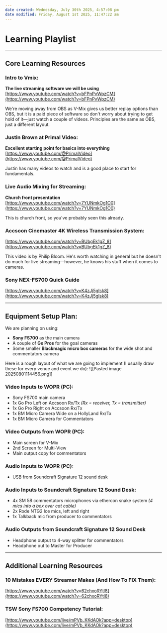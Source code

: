 ```yaml
---
date created: Wednesday, July 30th 2025, 4:57:08 pm
date modified: Friday, August 1st 2025, 11:47:22 am
---
```


# Learning Playlist

---
## Core Learning Resources

### Intro to Vmix:

**The live streaming software we will be using**  
[https://www.youtube.com/watch?v=bFPnPvWpzCM](https://www.youtube.com/watch?v=bFPnPvWpzCM)

We're moving away from OBS as V-Mix gives us better replay options than OBS, but it is a paid piece of software so don't worry about trying to get hold of it—just watch a couple of videos. Principles are the same as OBS, just a different layout.

### Justin Brown at Primal Video:

**Excellent starting point for basics into everything**  
[https://www.youtube.com/@PrimalVideo](https://www.youtube.com/@PrimalVideo)

Justin has many videos to watch and is a good place to start for fundamentals.

### Live Audio Mixing for Streaming:

**Church front presentation**  
[https://www.youtube.com/watch?v=7YUNmkOg1O0](https://www.youtube.com/watch?v=7YUNmkOg1O0)

This is church front, so you've probably seen this already.

### Accsoon Cinemaster 4K Wireless Transmission System:

[https://www.youtube.com/watch?v=BUbgEk1gZ_8](https://www.youtube.com/watch?v=BUbgEk1gZ_8)

This video is by Philip Bloom. He's worth watching in general but he doesn't do much for live streaming—however, he knows his stuff when it comes to cameras.

### Sony NEX-FS700 Quick Guide

[https://www.youtube.com/watch?v=K4zJj5gIsk8](https://www.youtube.com/watch?v=K4zJj5gIsk8)

---
## Equipment Setup Plan:

We are planning on using:
- **Sony FS700** as the main camera
- A couple of **Go Pros** for the goal cameras
- Some smaller **Blackmagic micro box cameras** for the wide shot and commentators camera

Here is a rough layout of what we are going to implement (I usually draw these for every venue and event we do):
![[Pasted image 20250801114456.png]]

### Video Inputs to WOPR (PC):
- Sony FS700 main camera
- 1x Go Pro Left on Accsoon Rx/Tx _(Rx = receiver, Tx = transmitter)_
- 1x Go Pro Right on Accsoon Rx/Tx
- 1x BM Micro Camera Wide on a HollyLand Rx/Tx
- 1x BM Micro Camera for Commentators

### Video Outputs from WOPR (PC):
- Main screen for V-Mix
- 2nd Screen for Multi-View
- Main output copy for commentators

### Audio Inputs to WOPR (PC):
- USB from Soundcraft Signature 12 sound desk

### Audio Inputs to Soundcraft Signature 12 Sound Desk:
- 4x SM 58 commentators microphones via ethercon snake system _(4 mics into a box over cat cable)_
- 2x Rode NTG2 Ice mics, left and right
- 1x Talkback mic from producer to commentators

### Audio Outputs from Soundcraft Signature 12 Sound Desk
- Headphone output to 4-way splitter for commentators
- Headphone out to Master for Producer

---
## Additional Learning Resources

### 10 Mistakes EVERY Streamer Makes (And How To FIX Them):
[https://www.youtube.com/watch?v=62chxoRYtl8](https://www.youtube.com/watch?v=62chxoRYtl8)

### TSW Sony FS700 Competency Tutorial:
[https://www.youtube.com/live/mPVb_KKdAOk?app=desktop](https://www.youtube.com/live/mPVb_KKdAOk?app=desktop)

